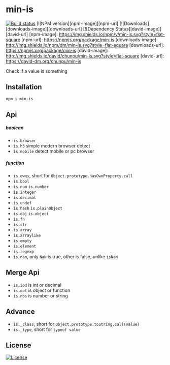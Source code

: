 min-is
===

[![Build status][travis-image]][travis-url]
[![NPM version][npm-image]][npm-url]
[![Downloads][downloads-image]][downloads-url]
[![Dependency Status][david-image]][david-url]
[npm-image]: https://img.shields.io/npm/v/min-is.svg?style=flat-square
[npm-url]: https://npmjs.org/package/min-is
[downloads-image]: http://img.shields.io/npm/dm/min-is.svg?style=flat-square
[downloads-url]: https://npmjs.org/package/min-is
[david-image]: http://img.shields.io/david/chunpu/min-is.svg?style=flat-square
[david-url]: https://david-dm.org/chunpu/min-is


Check if a value is something

Installation
---

```sh
npm i min-is
```

Api
---

##### boolean

- `is.browser`
- `is.h5` simple modern browser detect
- `is.mobile` detect mobile or pc browser

##### function

- `is.owns`, short for `Object.prototype.hasOwnProperty.call`
- `is.bool`
- `is.num` `is.number`
- `is.integer`
- `is.decimal`
- `is.undef`
- `is.hash` `is.plainObject`
- `is.obj` `is.object`
- `is.fn`
- `is.str`
- `is.array`
- `is.arraylike`
- `is.empty`
- `is.element`
- `is.regexp`
- `is.nan`, only `NaN` is true, other is false, unlike `isNaN`


Merge Api
---

- `is.iod` is int or decimal
- `is.oof` is object or function
- `is.nos` is number or string


Advance
---

- `is._class`, short for `Object.prototype.toString.call(value)`
- `is._type`, short for `typeof value`

License
---

[![License][license-image]][license-url]

[travis-image]: https://img.shields.io/travis/chunpu/min-is.svg?style=flat-square
[travis-url]: https://travis-ci.org/chunpu/min-is
[license-image]: http://img.shields.io/npm/l/min-is.svg?style=flat-square
[license-url]: #
